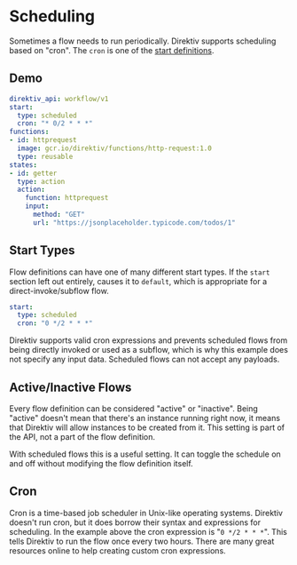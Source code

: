 
# Scheduling

Sometimes a flow needs to run periodically. Direktiv supports scheduling based on "cron". The `cron` is one of the [start definitions](/spec/workflow-yaml/starts/).

## Demo

```yaml
direktiv_api: workflow/v1
start:
  type: scheduled
  cron: "* 0/2 * * *"
functions:
- id: httprequest
  image: gcr.io/direktiv/functions/http-request:1.0
  type: reusable
states:
- id: getter
  type: action
  action:
    function: httprequest
    input: 
      method: "GET"
      url: "https://jsonplaceholder.typicode.com/todos/1"
```

## Start Types

Flow definitions can have one of many different start types. If the `start` section left out entirely, causes it to `default`, which is appropriate for a direct-invoke/subflow flow. 

```yaml
start:
  type: scheduled
  cron: "0 */2 * * *"
```
Direktiv supports valid cron expressions and prevents scheduled flows from being directly invoked or used as a subflow, which is why this example does not specify any input data. Scheduled flows can not accept any payloads. 

## Active/Inactive Flows

Every flow definition can be considered "active" or "inactive". Being "active" doesn't mean that there's an instance running right now, it means that Direktiv will allow instances to be created from it. This setting is part of the API, not a part of the flow definition.

With scheduled flows this is a useful setting. It can toggle the schedule on and off without modifying the flow definition itself.

## Cron

Cron is a time-based job scheduler in Unix-like operating systems. Direktiv doesn't run cron, but it does borrow their syntax and expressions for scheduling. In the example above the cron expression is "`0 */2 * * *`". This tells Direktiv to run the flow once every two hours. There are many great resources online to help creating custom cron expressions.
